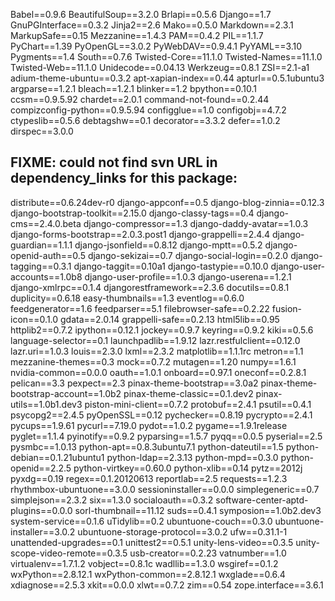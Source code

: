 Babel==0.9.6
BeautifulSoup==3.2.0
Brlapi==0.5.6
Django==1.7
GnuPGInterface==0.3.2
Jinja2==2.6
Mako==0.5.0
Markdown==2.3.1
MarkupSafe==0.15
Mezzanine==1.4.3
PAM==0.4.2
PIL==1.1.7
PyChart==1.39
PyOpenGL==3.0.2
PyWebDAV==0.9.4.1
PyYAML==3.10
Pygments==1.4
South==0.7.6
Twisted-Core==11.1.0
Twisted-Names==11.1.0
Twisted-Web==11.1.0
Unidecode==0.04.13
Werkzeug==0.8.1
ZSI==2.1-a1
adium-theme-ubuntu==0.3.2
apt-xapian-index==0.44
apturl==0.5.1ubuntu3
argparse==1.2.1
bleach==1.2.1
blinker==1.2
bpython==0.10.1
ccsm==0.9.5.92
chardet==2.0.1
command-not-found==0.2.44
compizconfig-python==0.9.5.94
configglue==1.0
configobj==4.7.2
ctypeslib==0.5.6
debtagshw==0.1
decorator==3.3.2
defer==1.0.2
dirspec==3.0.0
## FIXME: could not find svn URL in dependency_links for this package:
distribute==0.6.24dev-r0
django-appconf==0.5
django-blog-zinnia==0.12.3
django-bootstrap-toolkit==2.15.0
django-classy-tags==0.4
django-cms==2.4.0.beta
django-compressor==1.3
django-daddy-avatar==1.0.3
django-forms-bootstrap==2.0.3.post1
django-grappelli==2.4.4
django-guardian==1.1.1
django-jsonfield==0.8.12
django-mptt==0.5.2
django-openid-auth==0.5
django-sekizai==0.7
django-social-login==0.2.0
django-tagging==0.3.1
django-taggit==0.10a1
django-tastypie==0.10.0
django-user-accounts==1.0b8
django-user-profile==1.0.3
django-userena==1.2.1
django-xmlrpc==0.1.4
djangorestframework==2.3.6
docutils==0.8.1
duplicity==0.6.18
easy-thumbnails==1.3
eventlog==0.6.0
feedgenerator==1.6
feedparser==5.1
filebrowser-safe==0.2.22
fusion-icon==0.1.0
gdata==2.0.14
grappelli-safe==0.2.13
html5lib==0.95
httplib2==0.7.2
ipython==0.12.1
jockey==0.9.7
keyring==0.9.2
kiki==0.5.6
language-selector==0.1
launchpadlib==1.9.12
lazr.restfulclient==0.12.0
lazr.uri==1.0.3
louis==2.3.0
lxml==2.3.2
matplotlib==1.1.1rc
metron==1.1
mezzanine-themes==0.3
mock==0.7.2
mutagen==1.20
numpy==1.6.1
nvidia-common==0.0.0
oauth==1.0.1
onboard==0.97.1
oneconf==0.2.8.1
pelican==3.3
pexpect==2.3
pinax-theme-bootstrap==3.0a2
pinax-theme-bootstrap-account==1.0b2
pinax-theme-classic==0.1.dev2
pinax-utils==1.0b1.dev3
piston-mini-client==0.7.2
protobuf==2.4.1
psutil==0.4.1
psycopg2==2.4.5
pyOpenSSL==0.12
pychecker==0.8.19
pycrypto==2.4.1
pycups==1.9.61
pycurl==7.19.0
pydot==1.0.2
pygame==1.9.1release
pyglet==1.1.4
pyinotify==0.9.2
pyparsing==1.5.7
pyqq==0.0.5
pyserial==2.5
pysmbc==1.0.13
python-apt==0.8.3ubuntu7.1
python-dateutil==1.5
python-debian==0.1.21ubuntu1
python-ldap==2.3.13
python-mpd==0.3.0
python-openid==2.2.5
python-virtkey==0.60.0
python-xlib==0.14
pytz==2012j
pyxdg==0.19
regex==0.1.20120613
reportlab==2.5
requests==1.2.3
rhythmbox-ubuntuone==3.0.0
sessioninstaller==0.0.0
simplegeneric==0.7
simplejson==2.3.2
six==1.3.0
socialoauth==0.3.2
software-center-aptd-plugins==0.0.0
sorl-thumbnail==11.12
suds==0.4.1
symposion==1.0b2.dev3
system-service==0.1.6
uTidylib==0.2
ubuntuone-couch==0.3.0
ubuntuone-installer==3.0.2
ubuntuone-storage-protocol==3.0.2
ufw==0.31.1-1
unattended-upgrades==0.1
unittest2==0.5.1
unity-lens-video==0.3.5
unity-scope-video-remote==0.3.5
usb-creator==0.2.23
vatnumber==1.0
virtualenv==1.7.1.2
vobject==0.8.1c
wadllib==1.3.0
wsgiref==0.1.2
wxPython==2.8.12.1
wxPython-common==2.8.12.1
wxglade==0.6.4
xdiagnose==2.5.3
xkit==0.0.0
xlwt==0.7.2
zim==0.54
zope.interface==3.6.1
